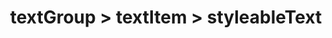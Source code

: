 ---
title: textGroup > textItem > styleableText
redirect_to: "/releases/v6.0.0/developers/obo_nodes/styleable_text"
---